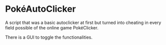 # PokéAutoClicker

A script that was a basic autoclicker at first but turned into cheating in every field possible of the online game PokéClicker.

There is a GUI to toggle the functionalities.